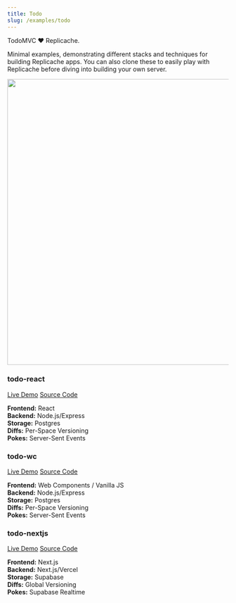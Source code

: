 ```yaml
---
title: Todo
slug: /examples/todo
---
```


TodoMVC ❤️ Replicache.

Minimal examples, demonstrating different stacks and techniques for building Replicache apps. You can also clone these to easily play with Replicache before diving into building your own server.

<p>
  <img src="/img/setup/todo.webp" width="650"/>
</p>

<div style={{float:"left", width:"50%", marginTop: '2em'}}>
  <h3>todo-react</h3>
  <div style={{marginBottom: '1em'}}>
    <a style={{marginRight:'2ex'}} href="https://replicache-todo-react.onrender.com">Live Demo</a>
    <a href="https://github.com/rocicorp/todo-react">Source Code</a>
  </div>
  <p>
    <b>Frontend:</b> React<br/>
    <b>Backend:</b> Node.js/Express<br/>
    <b>Storage:</b> Postgres<br/>
    <b>Diffs:</b> Per-Space Versioning<br/>
    <b>Pokes:</b> Server-Sent Events
  </p>
</div>

<div style={{float:"left", width:"50%", paddingLeft:'2ex', marginTop: '2em', boxSizing:'border-box'}}>
  <h3>todo-wc</h3>
  <div style={{marginBottom: '1em'}}>
    <a style={{marginRight:'2ex'}} href="https://todo-wc.onrender.com/">Live Demo</a>
    <a href="https://github.com/rocicorp/todo-wc">Source Code</a>
  </div>
  <p>
    <b>Frontend:</b> Web Components / Vanilla JS<br/>
    <b>Backend:</b> Node.js/Express<br/>
    <b>Storage:</b> Postgres<br/>
    <b>Diffs:</b> Per-Space Versioning<br/>
    <b>Pokes:</b> Server-Sent Events
  </p>
</div>

<div style={{float:"left", clear:"left", width:"50%", marginTop: '2.5em', boxSizing:'border-box'}}>
  <h3>todo-nextjs</h3>
  <div style={{marginBottom: '1em'}}>
    <a style={{marginRight:'2ex'}} href="https://replicache-todo.vercel.app">Live Demo</a>
    <a href="https://github.com/rocicorp/todo-nextjs">Source Code</a>
  </div>
  <p>
    <b>Frontend:</b> Next.js<br/>
    <b>Backend:</b> Next.js/Vercel<br/>
    <b>Storage:</b> Supabase<br/>
    <b>Diffs:</b> Global Versioning<br/>
    <b>Pokes:</b> Supabase Realtime
  </p>
</div>
